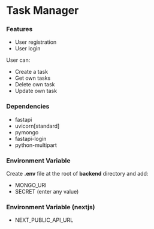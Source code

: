 # Task Manager

### Features
- User registration
- User login

User can:
- Create a task
- Get own tasks
- Delete own task
- Update own task

### Dependencies
- fastapi
- uvicorn[standard]
- pymongo
- fastapi-login
- python-multipart

### Environment Variable
Create **.env** file at the root of **backend** directory and add:
- MONGO_URI
- SECRET (enter any value)

### Environment Variable (nextjs)
- NEXT_PUBLIC_API_URL